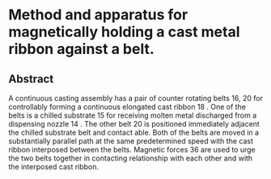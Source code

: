 # Method and apparatus for magnetically holding a cast metal ribbon against a belt.

## Abstract
A continuous casting assembly has a pair of counter rotating belts 16, 20 for controllably forming a continuous elongated cast ribbon 18 . One of the belts is a chilled substrate 15 for receiving molten metal discharged from a dispensing nozzle 14 . The other belt 20 is positioned immediately adjacent the chilled substrate belt and contact able. Both of the belts are moved in a substantially parallel path at the same predetermined speed with the cast ribbon interposed between the belts. Magnetic forces 36 are used to urge the two belts together in contacting relationship with each other and with the interposed cast ribbon.